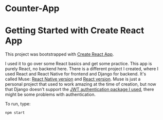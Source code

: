 # Counter-App

# Getting Started with Create React App

This project was bootstrapped with [Create React App](https://github.com/facebook/create-react-app).

I used it to go over some React basics and get some practice. This app is purely React, no backend here. There is a different project I created, where I used React and React Native for frontend and Django for backend. It's called Muse: [React Native version](https://github.com/kbeliauski/music-app-react-native) and [React version](https://github.com/jayxrey/musicapp). Muse is just a personal project that used to work amazing at the time of creation, but now that Django doesn't support the [JWT authentication package I used](https://github.com/jpadilla/django-rest-framework-jwt/issues/484), there might be some problems with authentication.

To run, type:
```
npm start
```
